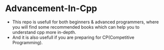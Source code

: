 # Advancement-In-Cpp
- This repo is usefull for both beginners & advanced programmers, where you will find some recommended books which can help you to understand cpp more in-depth.
- And it is also usefull if you are preparing for CP(Competitive Programming).
